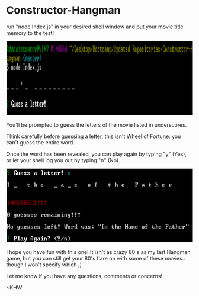 # Constructor-Hangman

run "node Index.js" in your desired shell window and put your movie title memory to the test!

<img src="images/CLI.PNG" width="1000" height="200">

You'll be prompted to guess the letters of the movie listed in underscores.

Think carefully before guessing a letter, this isn't Wheel of Fortune: you can't guess the entire word.

Once the word has been revealed, you can play again by typing "y" (Yes), or let your shell log you out by typing "n" (No).

<img src="images/END.PNG" width="1000" height="200">

I hope you have fun with this one! It isn't as crazy 80's as my last Hangman game, but you can still get your 80's flare on with some of these movies.. though I won't specify which ;)


Let me know if you have any questions, comments or concerns! 

~KHW
